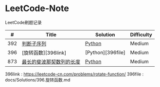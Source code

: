 # LeetCode-Note
LeetCode刷题记录

| #   | Title                                                                                                             | Solution                                                 | Difficulty |
|-----|-------------------------------------------------------------------------------------------------------------------|----------------------------------------------------------|------------|
| 392 | [判断子序列](https://leetcode-cn.com/problems/is-subsequence/)                                                    | [Python](docs/Solutions/392.判断子序列.md)               | Medium     |
| 396 | [旋转函数][396link]                                                     | [Python][396file]                 | Medium     |
| 873 | [最长的斐波那契数列的长度](https://leetcode-cn.com/problems/length-of-longest-fibonacci-subsequence/submissions/) | [Python](docs/Solutions/873.最长的斐波那契数列的长度.md) | Medium     |

396link
: https://leetcode-cn.com/problems/rotate-function/
396file
: docs/Solutions/396.旋转函数.md
